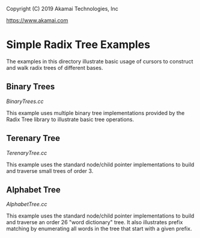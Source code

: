 Copyright (C) 2019 Akamai Technologies, Inc

https://www.akamai.com

# Simple Radix Tree Examples
The examples in this directory illustrate basic usage of cursors to
construct and walk radix trees of different bases.

## Binary Trees

*BinaryTrees.cc*

This example uses multiple binary tree implementations provided by the Radix Tree library
to illustrate basic tree operations.

## Terenary Tree

*TerenaryTree.cc*

This example uses the standard node/child pointer implementations to build and
traverse small trees of order 3.

## Alphabet Tree

*AlphabetTree.cc*

This example uses the standard node/child pointer implementations to build
and traverse an order 26 "word dictionary" tree. It also illustrates prefix
matching by enumerating all words in the tree that start with a given prefix.
